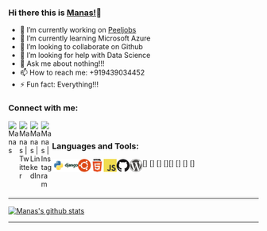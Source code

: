 ### Hi there this is [Manas!][website]👋


- 🔭 I’m currently working on [Peeljobs](https://peeljobs.com/)
- 🌱 I’m currently learning Microsoft Azure
- 👯 I’m looking to collaborate on Github
- 🤔 I’m looking for help with Data Science
- 💬 Ask me about nothing!!!
- 📫 How to reach me: +919439034452
- ⚡ Fun fact: Everything!!!

### Connect with me:
[<img align="left" alt="Manas" width="22px" src="https://cdn.jsdelivr.net/npm/simple-icons@v3/icons/web.svg" />][website]
[<img align="left" alt="Manas | Twitter" width="22px" src="https://cdn.jsdelivr.net/npm/simple-icons@v3/icons/twitter.svg" />][twitter]
[<img align="left" alt="Manas | LinkedIn" width="22px" src="https://cdn.jsdelivr.net/npm/simple-icons@v3/icons/linkedin.svg" />][linkedin]
[<img align="left" alt="Manas | Instagram" width="22px" src="https://cdn.jsdelivr.net/npm/simple-icons@v3/icons/instagram.svg" />][instagram]

<br />

### Languages and Tools:

[<img align="left" alt="Python" width="26px" src="https://raw.githubusercontent.com/github/explore/80688e429a7d4ef2fca1e82350fe8e3517d3494d/topics/python/python.png" />]
[<img align="left" alt="Django" width="26px" src="https://raw.githubusercontent.com/github/explore/80688e429a7d4ef2fca1e82350fe8e3517d3494d/topics/django/django.png" />]
[<img align="left" alt="Ubuntu" width="26px" src="https://raw.githubusercontent.com/github/explore/80688e429a7d4ef2fca1e82350fe8e3517d3494d/topics/ubuntu/ubuntu.png" />]
[<img align="left" alt="HTML5" width="26px" src="https://raw.githubusercontent.com/github/explore/80688e429a7d4ef2fca1e82350fe8e3517d3494d/topics/html/html.png" />][]
[<img align="left" alt="JavaScript" width="26px" src="https://raw.githubusercontent.com/github/explore/80688e429a7d4ef2fca1e82350fe8e3517d3494d/topics/javascript/javascript.png" />]
[<img align="left" alt="GitHub" width="26px" src="https://raw.githubusercontent.com/github/explore/78df643247d429f6cc873026c0622819ad797942/topics/github/github.png" />]
[<img align="left" alt="Wordpress" width="26px" src="https://raw.githubusercontent.com/github/explore/80688e429a7d4ef2fca1e82350fe8e3517d3494d/topics/wordpress/wordpress.png" />]

<br />
<br />

---

<a href="https://github.com/Manasranjanpati/github-readme-stats">
  <img align="center" src="https://github-readme-stats.manasranjanpati.vercel.app/api?username=manasranjanpati&show_icons=true&include_all_commits=true&theme=radical" alt="Manas's github stats" />
</a>

---

[website]: https://manasranjanpati.netlify.app
[twitter]: https://twitter.com/Iam_manas
[instagram]: https://instagram.com/manasranjanpati
[linkedin]: https://linkedin.com/in/manas-ranjan-pati-0969009a
